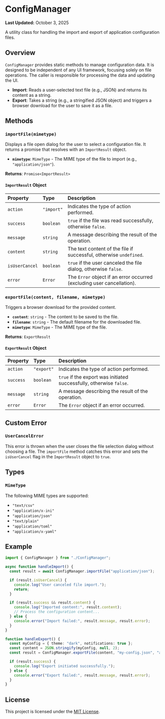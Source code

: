 # ConfigManager

**Last Updated:** October 3, 2025

A utility class for handling the import and export of application configuration files.

## Overview

`ConfigManager` provides static methods to manage configuration data. It is designed to be independent of any UI framework, focusing solely on file operations. The caller is responsible for processing the data and updating the UI.

- **Import**: Reads a user-selected text file (e.g., JSON) and returns its content as a string.
- **Export**: Takes a string (e.g., a stringified JSON object) and triggers a browser download for the user to save it as a file.

## Methods

### `importFile(mimetype)`

Displays a file open dialog for the user to select a configuration file. It returns a promise that resolves with an `ImportResult` object.

- **`mimetype`**: `MimeType` - The MIME type of the file to import (e.g., `"application/json"`).

**Returns**: `Promise<ImportResult>`

#### `ImportResult` Object

| Property       | Type      | Description                                                                 |
| :------------- | :-------- | :-------------------------------------------------------------------------- |
| `action`       | `"import"`  | Indicates the type of action performed.                                     |
| `success`      | `boolean` | `true` if the file was read successfully, otherwise `false`.                |
| `message`      | `string`  | A message describing the result of the operation.                           |
| `content`      | `string`  | The text content of the file if successful, otherwise `undefined`.          |
| `isUserCancel` | `boolean` | `true` if the user canceled the file dialog, otherwise `false`.             |
| `error`        | `Error`   | The `Error` object if an error occurred (excluding user cancellation). |

### `exportFile(content, filename, mimetype)`

Triggers a browser download for the provided content.

- **`content`**: `string` - The content to be saved to the file.
- **`filename`**: `string` - The default filename for the downloaded file.
- **`mimetype`**: `MimeType` - The MIME type of the file.

**Returns**: `ExportResult`

#### `ExportResult` Object

| Property  | Type       | Description                                                 |
| :-------- | :--------- | :---------------------------------------------------------- |
| `action`  | `"export"` | Indicates the type of action performed.                     |
| `success` | `boolean`  | `true` if the export was initiated successfully, otherwise `false`. |
| `message` | `string`   | A message describing the result of the operation.           |
| `error`   | `Error`    | The `Error` object if an error occurred.                    |

## Custom Error

### `UserCancelError`

This error is thrown when the user closes the file selection dialog without choosing a file. The `importFile` method catches this error and sets the `isUserCancel` flag in the `ImportResult` object to `true`.

## Types

### `MimeType`

The following MIME types are supported:

- `"text/csv"`
- `"application/x-ini"`
- `"application/json"`
- `"text/plain"`
- `"application/toml"`
- `"application/x-yaml"`

## Example

```typescript
import { ConfigManager } from "./ConfigManager";

async function handleImport() {
  const result = await ConfigManager.importFile("application/json");

  if (result.isUserCancel) {
    console.log("User canceled file import.");
    return;
  }

  if (result.success && result.content) {
    console.log("Imported content:", result.content);
    // Process the configuration content...
  } else {
    console.error("Import failed:", result.message, result.error);
  }
}

function handleExport() {
  const myConfig = { theme: "dark", notifications: true };
  const content = JSON.stringify(myConfig, null, 2);
  const result = ConfigManager.exportFile(content, "my-config.json", "application/json");

  if (result.success) {
    console.log("Export initiated successfully.");
  } else {
    console.error("Export failed:", result.message, result.error);
  }
}
```

## License

This project is licensed under the [MIT License](../../../../../../../LICENSE.md).